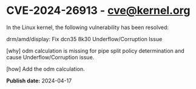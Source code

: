 # CVE-2024-26913 - cve@kernel.org

In the Linux kernel, the following vulnerability has been resolved:

drm/amd/display: Fix dcn35 8k30 Underflow/Corruption Issue

[why]
odm calculation is missing for pipe split policy determination
and cause Underflow/Corruption issue.

[how]
Add the odm calculation.

**Publish date:** 2024-04-17
